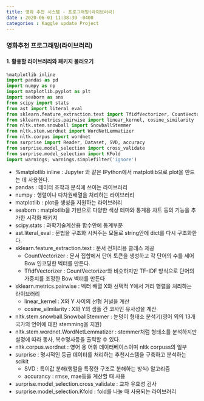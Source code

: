 ```yaml
---
title: 영화 추천 시스템 - 프로그래밍(라이브러리)  
date : 2020-06-01 11:38:30 -0400
categories : Kaggle update Project
---
```


### 영화추천 프로그래밍(라이브러리)

#### 1. 활용할 라이브러리와 패키지 불러오기
```python
%matplotlib inline
import pandas as pd
import numpy as np
import matplotlib.pyplot as plt
import seaborn as sns
from scipy import stats 
from ast import literal_eval
from sklearn.feature_extraction.text import TfidfVectorizer, CountVectorizer
from sklearn.metrics.pairwise import linear_kernel, cosine_similarity
from nltk.stem.snowball import SnowballStemmer 
from nltk.stem.wordnet import WordNetLemmatizer
from nltk.corpus import wordnet
from surprise import Reader, Dataset, SVD, accuracy
from surprise.model_selection import cross_validate
from surprise.model_selection import KFold
import warnings; warnings.simplefilter('ignore')
```
* %matplotlib inline : Jupyter 와 같은 IPython에서 matplotlib으로 plot을 만드는 데 사용한다.
* pandas : 데이터 조작과 분석에 쓰이는 라이브러리
* numpy : 행렬이나 다차원배열을 처리하는 라이브러리
* matplotlib : plot을 생성을 지원하는 라이브러리
* seaborn : matplotlib을 기반으로 다양한 색상 테마와 통계용 차트 등의 기능을 추가한 시각화 패키지
* scipy.stats : 과학기술계산용 함수안에 통계부분
* ast.literal_eval : 문법을 구조화 시켜주는 모듈로 string안에 dict를 다시 구조화한다.
* sklearn.feature_extraction.text : 문서 전처리용 클래스 제공
  + CountVectorizer : 문서 집합에서 단어 토큰을 생성하고 각 단어의 수를 세어 Bow 인코딩한 벡터를 만든다.
  + TfidfVectorizer : CountVectorizer와 비슷하지만 TF-IDF 방식으로 단어의 가중치를 조정한 Bow 벡터를 만든다
* sklearn.metrics.pairwise : 벡터 배열 X와 선택적 Y에서 거리 행렬을 처리하는 라이브러리
  + linear_kernel : X와 Y 사이의 선형 커널을 계산
  + cosine_silmilarity : X와 Y의 샘플 간 코사인 유사성을 계산
* nltk.stem.snowball.SnowballStemmer : 눈덩이 형태소 분석기(영어 외의 13개 국가의 언어에 대한 stemming을 지원)
* nltk.stem.wordnet.WordNetLemmatizer : stemmer처럼 형태소를 분석하지만 설정에 따라 동사, 복수명사등을 출력할 수 있다.
* nltk.corpus.wordnet : 영어 용 어휘 데이터베이스이며 nltk corpuss의 일부
* surprise : 명시적인 등급 데이터를 처리하는 추천시스템을 구축하고 분석하는 scikit
  + SVD : 특이값 분해(행렬을 특정한 구조로 분해하는 방식) 알고리즘
  + accurancy : rmse, mae등을 계산할 때 사용
* surprise.model_selection.cross_validate : 교차 유효성 검사
* surprise.model_selection.Kfold : fold를 나눌 때 사용되는 라이브러리
